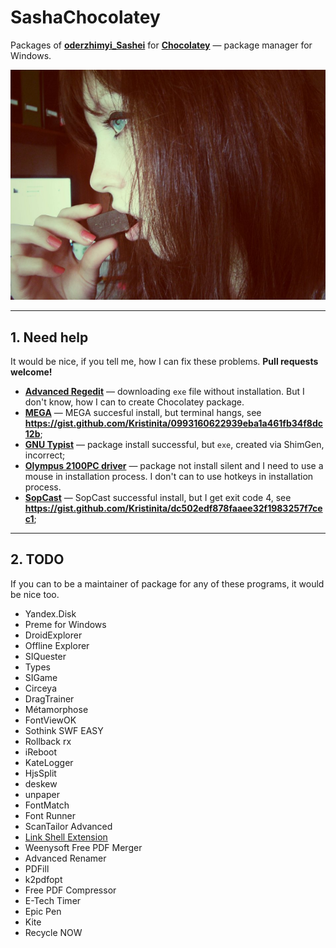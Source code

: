 # SashaChocolatey

Packages of [**oderzhimyi_Sashei**](https://chocolatey.org/profiles/oderzhimyi_Sashei) for [**Chocolatey**](https://chocolatey.org/) — package manager for Windows.

![Sasha Icon](icons/SashaChocolatey.jpg)

---

## 1. Need help

It would be nice, if you tell me, how I can fix these problems. **Pull requests welcome!**

+ [**Advanced Regedit**](https://github.com/Kristinita/SashaChocolatey/tree/master/packages/Advanced%20Regedit) — downloading `exe` file without installation. But I don't know, how I can to create Chocolatey package.
+ [**MEGA**](https://github.com/Kristinita/SashaChocolatey/tree/master/packages/MEGA) — MEGA succesful install, but terminal hangs, see **<https://gist.github.com/Kristinita/0993160622939eba1a461fb34f8dc12b>**;
+ [**GNU Typist**](https://github.com/Kristinita/SashaChocolatey/tree/master/packages/GNU%20Typist) — package install successful, but `exe`, created via ShimGen, incorrect;
+ [**Olympus 2100PC driver**](http://download.driverguide.com/driver/VN-2100PC/Olympus/d958734.html) — package not install silent and I need to use a mouse in installation process. I don't can to use hotkeys in installation process.
+ [**SopCast**](https://github.com/Kristinita/SashaChocolatey/tree/master/packages/SopCast) — SopCast successful install, but I get exit code 4, see **<https://gist.github.com/Kristinita/dc502edf878faaee32f1983257f7cec1>**;

---

## 2. TODO

If you can to be a maintainer of package for any of these programs, it would be nice too.

+ Yandex.Disk
+ Preme for Windows
+ DroidExplorer
+ Offline Explorer
+ SIQuester
+ Types
+ SIGame
+ Circeya
+ DragTrainer
+ Métamorphose
+ FontViewOK
+ Sothink SWF EASY
+ Rollback rx
+ iReboot
+ KateLogger
+ HjsSplit
+ deskew
+ unpaper
+ FontMatch
+ Font Runner
+ ScanTailor Advanced
+ [Link Shell Extension](https://superuser.com/a/538652/572069)
+ Weenysoft Free PDF Merger
+ Advanced Renamer
+ PDFill
+ k2pdfopt
+ Free PDF Compressor
+ E-Tech Timer
+ Epic Pen
+ Kite
+ Recycle NOW
